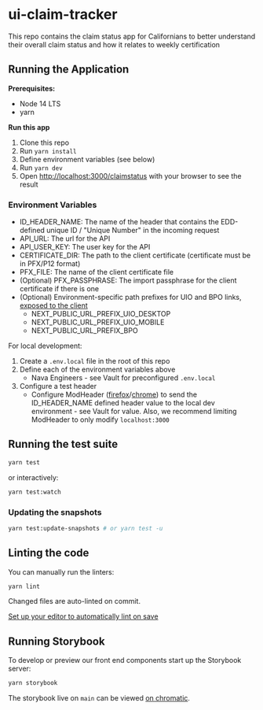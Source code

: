 # ui-claim-tracker

This repo contains the claim status app for Californians to better understand their overall claim status and how it
relates to weekly certification

## Running the Application

**Prerequisites:**

- Node 14 LTS
- yarn

**Run this app**

1. Clone this repo
2. Run `yarn install`
3. Define environment variables (see below)
4. Run `yarn dev`
5. Open [http://localhost:3000/claimstatus](http://localhost:3000/claimstatus) with your browser to see the result

### Environment Variables

- ID_HEADER_NAME: The name of the header that contains the EDD-defined unique ID / "Unique Number" in the incoming request
- API_URL: The url for the API
- API_USER_KEY: The user key for the API
- CERTIFICATE_DIR: The path to the client certificate (certificate must be in PFX/P12 format)
- PFX_FILE: The name of the client certificate file
- (Optional) PFX_PASSPHRASE: The import passphrase for the client certificate if there is one
- (Optional) Environment-specific path prefixes for UIO and BPO links, [exposed to the client](https://nextjs.org/docs/basic-features/environment-variables#exposing-environment-variables-to-the-browser)
  - NEXT_PUBLIC_URL_PREFIX_UIO_DESKTOP
  - NEXT_PUBLIC_URL_PREFIX_UIO_MOBILE
  - NEXT_PUBLIC_URL_PREFIX_BPO

For local development:

1. Create a `.env.local` file in the root of this repo
2. Define each of the environment variables above
   - Nava Engineers - see Vault for preconfigured `.env.local`
3. Configure a test header
   - Configure ModHeader ([firefox](https://addons.mozilla.org/en-US/firefox/addon/modheader-firefox/?utm_source=addons.mozilla.org&utm_medium=referral&utm_content=search)/[chrome](https://chrome.google.com/webstore/detail/modheader/idgpnmonknjnojddfkpgkljpfnnfcklj?hl=en)) to send the ID_HEADER_NAME defined header value to the local dev environment - see Vault for value. Also, we recommend limiting ModHeader to only modify `localhost:3000`

## Running the test suite

```bash
yarn test
```

or interactively:

```bash
yarn test:watch
```

### Updating the snapshots

```bash
yarn test:update-snapshots # or yarn test -u
```

## Linting the code

You can manually run the linters:

```bash
yarn lint
```

Changed files are auto-linted on commit.

[Set up your editor to automatically lint on save](https://prettier.io/docs/en/editors.html)

## Running Storybook

To develop or preview our front end components start up the Storybook server:

```bash
yarn storybook
```

The storybook live on `main` can be viewed [on chromatic](https://www.chromatic.com/library?appId=60705d04dcad7600211e34d2).
